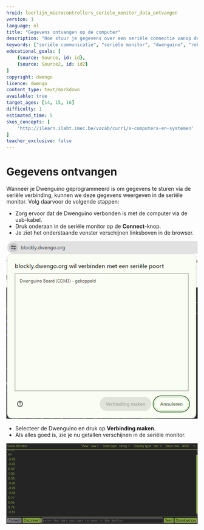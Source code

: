 ```yaml
---
hruid: leerlijn_microcontrollers_seriele_monitor_data_ontvangen
version: 1
language: nl
title: "Gegevens ontvangen op de computer"
description: "Hoe stuur je gegevens over een seriële connectie vanop de Dwenguino?"
keywords: ["seriële communicatie", "seriële monitor", "dwenguino", "robot", "project", "µC", "pid", "controletheorie"]
educational_goals: [
    {source: Source, id: id}, 
    {source: Source2, id: id2}
]
copyright: dwengo
licence: dwengo
content_type: text/markdown
available: true
target_ages: [14, 15, 16]
difficulty: 1
estimated_time: 5
skos_concepts: [
    'http://ilearn.ilabt.imec.be/vocab/curr1/s-computers-en-systemen'
]
teacher_exclusive: false
---
```


# Gegevens ontvangen

Wanneer je Dwenguino geprogrammeerd is om gegevens te sturen via de seriële verbinding, kunnen we deze gegevens weergeven in de seriële monitor. Volg daarvoor de volgende stappen:

- Zorg ervoor dat de Dwenguino verbonden is met de computer via de usb-kabel.
- Druk onderaan in de seriële monitor op de **Connect**-knop.
- Je ziet het onderstaande venster verschijnen linksboven in de browser.

<img src="img/poort_selecteren.png" alt="Het venster met de verbonden apparaten waarin je de Dwenguino moet selecteren"></img>

- Selecteer de Dwenguino en druk op **Verbinding maken**.
- Als alles goed is, zie je nu getallen verschijnen in de seriële monitor.

<img src="img/ontvangen_data.png" alt="Voorbeeld van hoe de data in de seriële monitor eruitziet">

